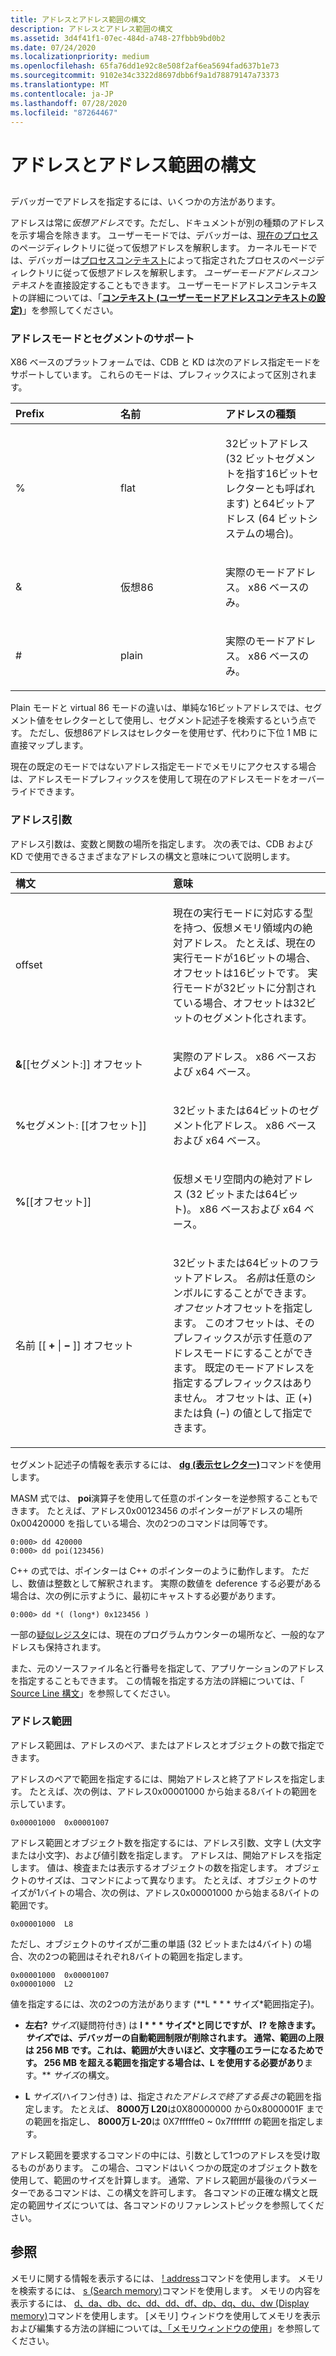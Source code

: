 ```yaml
---
title: アドレスとアドレス範囲の構文
description: アドレスとアドレス範囲の構文
ms.assetid: 3d4f41f1-07ec-484d-a748-27fbbb9bd0b2
ms.date: 07/24/2020
ms.localizationpriority: medium
ms.openlocfilehash: 65fa76dd1e92c8e508f2af6ea5694fad637b1e73
ms.sourcegitcommit: 9102e34c3322d8697dbb6f9a1d78879147a73373
ms.translationtype: MT
ms.contentlocale: ja-JP
ms.lasthandoff: 07/28/2020
ms.locfileid: "87264467"
---
```

# <a name="address-and-address-range-syntax"></a>アドレスとアドレス範囲の構文


## <span id="ddk_address_and_address_range_syntax_dbg"></span><span id="DDK_ADDRESS_AND_ADDRESS_RANGE_SYNTAX_DBG"></span>


デバッガーでアドレスを指定するには、いくつかの方法があります。

アドレスは常に*仮想アドレス*です。ただし、ドキュメントが別の種類のアドレスを示す場合を除きます。 ユーザーモードでは、デバッガーは、[現在のプロセス](controlling-processes-and-threads.md)のページディレクトリに従って仮想アドレスを解釈します。 カーネルモードでは、デバッガーは[プロセスコンテキスト](changing-contexts.md#process-context)によって指定されたプロセスのページディレクトリに従って仮想アドレスを解釈します。 *ユーザーモードアドレスコンテキスト*を直接設定することもできます。 ユーザーモードアドレスコンテキストの詳細については、「[**コンテキスト (ユーザーモードアドレスコンテキストの設定)**](-context--set-user-mode-address-context-.md)」を参照してください。

### <a name="span-idaddress_modes_and_segment_supportspanspan-idaddress_modes_and_segment_supportspanaddress-modes-and-segment-support"></a><span id="address_modes_and_segment_support"></span><span id="ADDRESS_MODES_AND_SEGMENT_SUPPORT"></span>アドレスモードとセグメントのサポート

X86 ベースのプラットフォームでは、CDB と KD は次のアドレス指定モードをサポートしています。 これらのモードは、プレフィックスによって区別されます。

<table>
<colgroup>
<col width="33%" />
<col width="33%" />
<col width="33%" />
</colgroup>
<thead>
<tr class="header">
<th align="left">Prefix</th>
<th align="left">名前</th>
<th align="left">アドレスの種類</th>
</tr>
</thead>
<tbody>
<tr class="odd">
<td align="left"><p>%</p></td>
<td align="left"><p>flat</p></td>
<td align="left"><p>32ビットアドレス (32 ビットセグメントを指す16ビットセレクターとも呼ばれます) と64ビットアドレス (64 ビットシステムの場合)。</p></td>
</tr>
<tr class="even">
<td align="left"><p>&</p></td>
<td align="left"><p>仮想86</p></td>
<td align="left"><p>実際のモードアドレス。 x86 ベースのみ。</p></td>
</tr>
<tr class="odd">
<td align="left"><p>#</p></td>
<td align="left"><p>plain</p></td>
<td align="left"><p>実際のモードアドレス。 x86 ベースのみ。</p></td>
</tr>
</tbody>
</table>

 

Plain モードと virtual 86 モードの違いは、単純な16ビットアドレスでは、セグメント値をセレクターとして使用し、セグメント記述子を検索するという点です。 ただし、仮想86アドレスはセレクターを使用せず、代わりに下位 1 MB に直接マップします。

現在の既定のモードではないアドレス指定モードでメモリにアクセスする場合は、アドレスモードプレフィックスを使用して現在のアドレスモードをオーバーライドできます。

### <a name="span-idaddress_argumentsspanspan-idaddress_argumentsspanaddress-arguments"></a><span id="address_arguments"></span><span id="ADDRESS_ARGUMENTS"></span>アドレス引数

アドレス引数は、変数と関数の場所を指定します。 次の表では、CDB および KD で使用できるさまざまなアドレスの構文と意味について説明します。

<table>
<colgroup>
<col width="50%" />
<col width="50%" />
</colgroup>
<thead>
<tr class="header">
<th align="left">構文</th>
<th align="left">意味</th>
</tr>
</thead>
<tbody>
<tr class="odd">
<td align="left"><p>offset</p></td>
<td align="left"><p>現在の実行モードに対応する型を持つ、仮想メモリ領域内の絶対アドレス。 たとえば、現在の実行モードが16ビットの場合、オフセットは16ビットです。 実行モードが32ビットに分割されている場合、オフセットは32ビットのセグメント化されます。</p></td>
</tr>
<tr class="even">
<td align="left"><p><strong>&</strong>[[セグメント:]] オフセット</p></td>
<td align="left"><p>実際のアドレス。 x86 ベースおよび x64 ベース。</p></td>
</tr>
<tr class="odd">
<td align="left"><p><strong>%</strong>セグメント: [[オフセット]]</p></td>
<td align="left"><p>32ビットまたは64ビットのセグメント化アドレス。 x86 ベースおよび x64 ベース。</p></td>
</tr>
<tr class="even">
<td align="left"><p><strong>%</strong>[[オフセット]]</p></td>
<td align="left"><p>仮想メモリ空間内の絶対アドレス (32 ビットまたは64ビット)。 x86 ベースおよび x64 ベース。</p></td>
</tr>
<tr class="odd">
<td align="left"><p>名前 [[ <strong>+</strong> | <strong>−</strong> ]] オフセット</p></td>
<td align="left"><p>32ビットまたは64ビットのフラットアドレス。 <em>名前</em>は任意のシンボルにすることができます。 <em>オフセット</em>オフセットを指定します。 このオフセットは、そのプレフィックスが示す任意のアドレスモードにすることができます。 既定のモードアドレスを指定するプレフィックスはありません。 オフセットは、正 (+) または負 (−) の値として指定できます。</p></td>
</tr>
</tbody>
</table>

 

セグメント記述子の情報を表示するには、 [**dg (表示セレクター)**](dg--display-selector-.md)コマンドを使用します。

MASM 式では、 **poi**演算子を使用して任意のポインターを逆参照することもできます。 たとえば、アドレス0x00123456 のポインターがアドレスの場所0x00420000 を指している場合、次の2つのコマンドは同等です。

```dbgcmd
0:000> dd 420000 
0:000> dd poi(123456) 
```

C++ の式では、ポインターは C++ のポインターのように動作します。 ただし、数値は整数として解釈されます。 実際の数値を deference する必要がある場合は、次の例に示すように、最初にキャストする必要があります。

```dbgcmd
0:000> dd *( (long*) 0x123456 ) 
```

一部の[疑似レジスタ](pseudo-register-syntax.md)には、現在のプログラムカウンターの場所など、一般的なアドレスも保持されます。

また、元のソースファイル名と行番号を指定して、アプリケーションのアドレスを指定することもできます。 この情報を指定する方法の詳細については、「 [Source Line 構文](source-line-syntax.md)」を参照してください。

### <a name="span-idaddress_rangesspanspan-idaddress_rangesspanaddress-ranges"></a><span id="address_ranges"></span><span id="ADDRESS_RANGES"></span>アドレス範囲

アドレス範囲は、アドレスのペア、またはアドレスとオブジェクトの数で指定できます。

アドレスのペアで範囲を指定するには、開始アドレスと終了アドレスを指定します。 たとえば、次の例は、アドレス0x00001000 から始まる8バイトの範囲を示しています。

```dbgcmd
0x00001000  0x00001007
```

アドレス範囲とオブジェクト数を指定するには、アドレス引数、文字 L (大文字または小文字)、および値引数を指定します。 アドレスは、開始アドレスを指定します。 値は、検査または表示するオブジェクトの数を指定します。 オブジェクトのサイズは、コマンドによって異なります。 たとえば、オブジェクトのサイズが1バイトの場合、次の例は、アドレス0x00001000 から始まる8バイトの範囲です。

```dbgcmd
0x00001000  L8
```

ただし、オブジェクトのサイズが二重の単語 (32 ビットまたは4バイト) の場合、次の2つの範囲はそれぞれ8バイトの範囲を指定します。

```dbgcmd
0x00001000  0x00001007
0x00001000  L2
```

値を指定するには、次の2つの方法があります (**L * * * サイズ*範囲指定子)。

-   **左右?** *サイズ*(疑問符付き) は **l * * * サイズ*と同じですが、 **l? を除きます。** *サイズ*では、デバッガーの自動範囲制限が削除されます。 通常、範囲の上限は 256 MB です。これは、範囲が大きいほど、文字種のエラーになるためです。 256 MB を超える範囲を指定する場合は、L を使用する必要があり**ます。** *サイズ*の構文。

-   **L** *サイズ*(ハイフン付き) は、指定さ*れたアドレスで終了する長さ*の範囲を指定します。 たとえば、 **8000万 L20**は0X80000000 から0x8000001F までの範囲を指定し、 **8000万 L-20**は 0X7fffffe0 ~ 0x7fffffff の範囲を指定します。

アドレス範囲を要求するコマンドの中には、引数として1つのアドレスを受け取るものがあります。 この場合、コマンドはいくつかの既定のオブジェクト数を使用して、範囲のサイズを計算します。 通常、アドレス範囲が最後のパラメーターであるコマンドは、この構文を許可します。 各コマンドの正確な構文と既定の範囲サイズについては、各コマンドのリファレンストピックを参照してください。

## <a name="see-also"></a>参照

メモリに関する情報を表示するには、 [! address](-address.md)コマンドを使用します。 メモリを検索するには、 [s (Search memory)](s--search-memory-.md)コマンドを使用します。 メモリの内容を表示するには、 [d、da、db、dc、dd、dd、df、dp、dq、du、dw (Display memory)](d--da--db--dc--dd--dd--df--dp--dq--du--dw--dw--dyb--dyd--display-memor.md)コマンドを使用します。 [メモリ] ウィンドウを使用してメモリを表示および編集する方法の詳細については[、「メモリウィンドウの使用](memory-window.md)」を参照してください。
